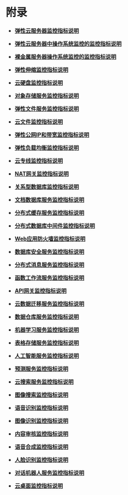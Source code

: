# 附录<a name="ZH-CN_TOPIC_0022040396"></a>

-   **[弹性云服务器监控指标说明](弹性云服务器监控指标说明.md)**  

-   **[弹性云服务器中操作系统监控的监控指标说明](弹性云服务器中操作系统监控的监控指标说明.md)**  

-   **[裸金属服务器操作系统监控的监控指标说明](裸金属服务器操作系统监控的监控指标说明.md)**  

-   **[弹性伸缩监控指标说明](弹性伸缩监控指标说明.md)**  

-   **[云硬盘监控指标说明](云硬盘监控指标说明.md)**  

-   **[对象存储服务监控指标说明](对象存储服务监控指标说明.md)**  

-   **[弹性文件服务监控指标说明](弹性文件服务监控指标说明.md)**  

-   **[云文件监控指标说明](云文件监控指标说明.md)**  

-   **[弹性公网IP和带宽监控指标说明](弹性公网IP和带宽监控指标说明.md)**  

-   **[弹性负载均衡监控指标说明](弹性负载均衡监控指标说明.md)**  

-   **[云专线监控指标说明](云专线监控指标说明.md)**  

-   **[NAT网关监控指标说明](NAT网关监控指标说明.md)**  

-   **[关系型数据库监控指标说明](关系型数据库监控指标说明.md)**  

-   **[文档数据库服务监控指标说明](文档数据库服务监控指标说明.md)**  

-   **[分布式缓存服务监控指标说明](分布式缓存服务监控指标说明.md)**  

-   **[分布式数据库中间件监控指标说明](分布式数据库中间件监控指标说明.md)**  

-   **[Web应用防火墙监控指标说明](Web应用防火墙监控指标说明.md)**  

-   **[数据库安全服务监控指标说明](数据库安全服务监控指标说明.md)**  

-   **[分布式消息服务监控指标说明](分布式消息服务监控指标说明.md)**  

-   **[函数工作流服务监控指标说明](函数工作流服务监控指标说明.md)**  

-   **[API网关监控指标说明](API网关监控指标说明.md)**  

-   **[云数据迁移服务监控指标说明](云数据迁移服务监控指标说明.md)**  

-   **[数据仓库服务监控指标说明](数据仓库服务监控指标说明.md)**  

-   **[机器学习服务监控指标说明](机器学习服务监控指标说明.md)**  

-   **[表格存储服务监控指标说明](表格存储服务监控指标说明.md)**  

-   **[人工智能服务监控指标说明](人工智能服务监控指标说明.md)**  

-   **[预测服务监控指标说明](预测服务监控指标说明.md)**  

-   **[云搜索服务监控指标说明](云搜索服务监控指标说明.md)**  

-   **[图像搜索监控指标说明](图像搜索监控指标说明.md)**  

-   **[语音识别监控指标说明](语音识别监控指标说明.md)**  

-   **[图像识别监控指标说明](图像识别监控指标说明.md)**  

-   **[内容审核监控指标说明](内容审核监控指标说明.md)**  

-   **[语音合成监控指标说明](语音合成监控指标说明.md)**  

-   **[人脸识别监控指标说明](人脸识别监控指标说明.md)**  

-   **[对话机器人服务监控指标说明](对话机器人服务监控指标说明.md)**  

-   **[云桌面监控指标说明](云桌面监控指标说明.md)**  


